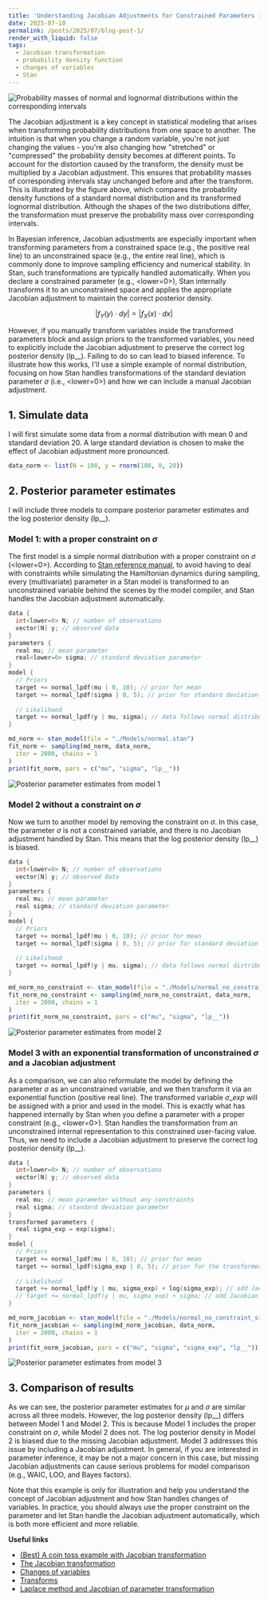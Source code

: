 ```yaml
---
title: 'Understanding Jacobian Adjustments for Constrained Parameters in Stan'
date: 2025-07-10
permalink: /posts/2025/07/blog-post-1/
render_with_liquid: false
tags:
  - Jacobian transformation
  - probability density function
  - changes of variables
  - Stan
---
```




![Probability masses of normal and lognormal distributions within the corresponding intervals](https://raw.githubusercontent.com/JakeJing/jakejing.github.io/master/_posts/pics/jacobian/normal_to_lognormal.png)

The Jacobian adjustment is a key concept in statistical modeling that arises when transforming probability distributions from one space to another. The intuition is that when you change a random variable, you're not just changing the values - you're also changing how "stretched" or "compressed" the probability density becomes at different points. To account for the distortion caused by the transform, the density must be multiplied by a Jacobian adjustment. This ensures that probability masses of corresponding intervals stay unchanged before and after the transform. This is illustrated by the figure above, which compares the probability density functions of a standard normal distribution and its transformed lognormal distribution. Although the shapes of the two distributions differ, the transformation must preserve the probability mass over corresponding intervals.

In Bayesian inference, Jacobian adjustments are especially important when transforming parameters from a constrained space (e.g., the positive real line) to an unconstrained space (e.g., the entire real line), which is commonly done to improve sampling efficiency and numerical stability. In Stan, such transformations are typically handled automatically. When you declare a constrained parameter (e.g., <lower=0>), Stan internally transforms it to an unconstrained space and applies the appropriate Jacobian adjustment to maintain the correct posterior density.

$$\left|f_Y(y) \cdot dy \right| = \left|f_X(x) \cdot dx \right|$$

However, if you manually transform variables inside the transformed parameters block and assign priors to the transformed variables, you need to explicitly include the Jacobian adjustment to preserve the correct log posterior density (lp__). Failing to do so can lead to biased inference. To illustrate how this works, I'll use a simple example of normal distribution, focusing on how Stan handles transformations of the standard deviation parameter $\sigma$ (i.e., <lower=0>) and how we can include a manual Jacobian adjustment.

## 1. Simulate data

I will first simulate some data from a normal distribution with mean 0 and standard deviation 20. A large standard deviation is chosen to make the effect of Jacobian adjustment more pronounced.

```R
data_norm <- list(N = 100, y = rnorm(100, 0, 20))
```


## 2. Posterior parameter estimates

I will include three models to compare posterior parameter estimates and the log posterior density (lp__). 

### Model 1: with a proper constraint on $\sigma$

The first model is a simple normal distribution with a proper constraint on $\sigma$ (<lower=0>). According to [Stan reference manual](https://mc-stan.org/docs/reference-manual/transforms.html), to avoid having to deal with constraints while simulating the Hamiltonian dynamics during sampling, every (multivariate) parameter in a Stan model is transformed to an unconstrained variable behind the scenes by the model compiler, and Stan handles the Jacobian adjustment automatically.

```cpp
data {
  int<lower=0> N; // number of observations
  vector[N] y; // observed data
}
parameters {
  real mu; // mean parameter
  real<lower=0> sigma; // standard deviation parameter
}
model {
  // Priors
  target += normal_lpdf(mu | 0, 10); // prior for mean
  target += normal_lpdf(sigma | 0, 5); // prior for standard deviation
  
  // Likelihood
  target += normal_lpdf(y | mu, sigma); // data follows normal distribution
}
```


```R
md_norm <- stan_model(file = "./Models/normal.stan")
fit_norm <- sampling(md_norm, data_norm,
  iter = 2000, chains = 1
)
print(fit_norm, pars = c("mu", "sigma", "lp__"))
```

![Posterior parameter estimates from model 1](https://raw.githubusercontent.com/JakeJing/jakejing.github.io/master/_posts/pics/jacobian/md1.png)

### Model 2 without a constraint on $\sigma$

Now we turn to another model by removing the constraint on $\sigma$. In this case, the parameter $\sigma$ is not a constrained variable, and there is no Jacobian adjustment handled by Stan. This means that the log posterior density (lp__) is biased.

```cpp
data {
  int<lower=0> N; // number of observations
  vector[N] y; // observed data
}
parameters {
  real mu; // mean parameter
  real sigma; // standard deviation parameter
}
model {
  // Priors
  target += normal_lpdf(mu | 0, 10); // prior for mean
  target += normal_lpdf(sigma | 0, 5); // prior for standard deviation
  
  // Likelihood
  target += normal_lpdf(y | mu, sigma); // data follows normal distribution
}
```


```R
md_norm_no_constraint <- stan_model(file = "./Models/normal_no_constraint_sigma.stan")
fit_norm_no_constraint <- sampling(md_norm_no_constraint, data_norm,
  iter = 2000, chains = 1
)
print(fit_norm_no_constraint, pars = c("mu", "sigma", "lp__"))
```

![Posterior parameter estimates from model 2](https://raw.githubusercontent.com/JakeJing/jakejing.github.io/master/_posts/pics/jacobian/md2.png)



### Model 3 with an exponential transformation of unconstrained $\sigma$ and a Jacobian adjustment

As a comparison, we can also reformulate the model by defining the parameter $\sigma$ as an unconstrained variable, and we then transform it via an exponential function (positive real line). The transformed variable $\sigma\_exp$ will be assigned with a prior and used in the model. This is exactly what has happened internally by Stan when you define a parameter with a proper constraint (e.g., <lower=0>). Stan handles the transformation from an unconstrained internal representation to this constrained user-facing value. Thus, we need to include a Jacobian adjustment to preserve the correct log posterior density (lp__).

```cpp
data {
  int<lower=0> N; // number of observations
  vector[N] y; // observed data
}
parameters {
  real mu; // mean parameter without any constraints
  real sigma; // standard deviation parameter
}
transformed parameters {
  real sigma_exp = exp(sigma);
}
model {
  // Priors
  target += normal_lpdf(mu | 0, 10); // prior for mean
  target += normal_lpdf(sigma_exp | 0, 5); // prior for the transformed standard deviation
  
  // Likelihood
  target += normal_lpdf(y | mu, sigma_exp) + log(sigma_exp); // add Jacobian adjustment
  // target += normal_lpdf(y | mu, sigma_exp) + sigma; // add Jacobian adjustment
}
```

```R
md_norm_jacobian <- stan_model(file = "./Models/normal_no_constraint_sigma_jacobian.stan")
fit_norm_jacobian <- sampling(md_norm_jacobian, data_norm,
  iter = 2000, chains = 1
)
print(fit_norm_jacobian, pars = c("mu", "sigma", "sigma_exp", "lp__"))
```

![Posterior parameter estimates from model 3](https://raw.githubusercontent.com/JakeJing/jakejing.github.io/master/_posts/pics/jacobian/md3.png)

## 3. Comparison of results

As we can see, the posterior parameter estimates for $\mu$ and $\sigma$ are similar across all three models. However, the log posterior density (lp__) differs between Model 1 and Model 2. This is because Model 1 includes the proper constraint on $\sigma$, while Model 2 does not. The log posterior density in Model 2 is biased due to the missing Jacobian adjustment. Model 3 addresses this issue by including a Jacobian adjustment. In general, if you are interested in parameter inference, it may be not a major concern in this case, but missing Jacobian adjustments can cause serious problems for model comparison (e.g., WAIC, LOO, and Bayes factors).

Note that this example is only for illustration and help you understand the concept of Jacobian adjustment and how Stan handles changes of variables. In practice, you should always use the proper constraint on the parameter and let Stan handle the Jacobian adjustment automatically, which is both more efficient and more reliable.



**Useful links**

- [(Best) A coin toss example with Jacobian transformation](https://rpubs.com/kaz_yos/stan_jacobian)
- [The Jacobian transformation](https://modelassist.epixanalytics.com/space/EA/26575402/The+Jacobian+transformation)
- [Changes of variables](https://mc-stan.org/docs/stan-users-guide/reparameterization.html#changes-of-variables)
- [Transforms](https://mc-stan.org/docs/reference-manual/transforms.html)
- [Laplace method and Jacobian of parameter transformation](https://users.aalto.fi/~ave/casestudies/Jacobian/jacobian.html)



